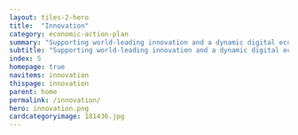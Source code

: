 ```yaml
---
layout: tiles-2-hero
title:  "Innovation"
category: economic-action-plan
summary: "Supporting world-leading innovation and a dynamic digital economy."
subtitle: "Supporting world-leading innovation and a dynamic digital economy."
index: 5
homepage: true
navitems: innovation
thispage: innovation
parent: home
permalink: /innovation/
hero: innovation.png
cardcategoryimage: 181436.jpg
---
```

